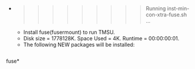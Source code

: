 * >>>>>>>>> Running inst-min-con-xtra-fuse.sh ...
  * Install fuse(fusermount) to run TMSU.
  * Disk size = 1778128K. Space Used = 4K. Runtime = 00:00:00:01.
  * The following NEW packages will be installed:
  ```bash
fuse*
  ```
